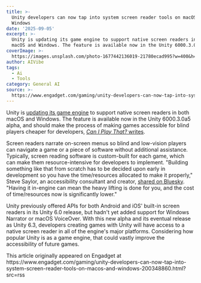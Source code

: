 ```yaml
---
title: >-
  Unity developers can now tap into system screen reader tools on macOS and
  Windows
date: '2025-09-05'
excerpt: >-
  Unity is updating its game engine to support native screen readers in both
  macOS and Windows. The feature is available now in the Unity 6000.3.0a5 alp...
coverImage: >-
  https://images.unsplash.com/photo-1677442136019-21780ecad995?w=400&h=200&fit=crop&auto=format
author: AIVibe
tags:
  - Ai
  - Tools
category: General AI
source: >-
  https://www.engadget.com/gaming/unity-developers-can-now-tap-into-system-screen-reader-tools-on-macos-and-windows-200348860.html?src=rss
---
```

<p>Unity is <a data-i13n="cpos:1;pos:1" href="https://discussions.unity.com/t/native-desktop-screen-reader-support-now-available-in-unity-6-3/1681788"><ins>updating its game engine</ins></a> to support native screen readers in both macOS and Windows. The feature is available now in the Unity 6000.3.0a5 alpha, and should make the process of making games accessible for blind players cheaper for developers, <a data-i13n="cpos:2;pos:1" href="https://caniplaythat.com/2025/09/05/unity-expands-native-screen-reader-support-and-accessibility-api/"><em><ins>Can I Play That?</ins></em><ins> writes</ins></a>.</p>
<p>Screen readers narrate on-screen menus so blind and low-vision players can navigate a game or a piece of software without additional assistance. Typically, screen reading software is custom-built for each game, which can make them resource-intensive for developers to implement. &quot;Building something like that from scratch has to be decided upon early in development so you have the time/resources allocated to make it properly,&quot; Steve Saylor, an accessibility consultant and creator, <a data-i13n="cpos:3;pos:1" href="https://bsky.app/profile/stevesaylor.net/post/3ly3qjd5cdc23"><ins>shared on Bluesky</ins></a>. &quot;Having it in-engine can mean the heavy lifting is done for you, and the cost of time/resources now is significantly lower.&quot;</p>
<span id="end-legacy-contents"></span><p>Unity previously offered APIs for both Android and iOS&#39; built-in screen readers in its Unity 6.0 release, but hadn&#39;t yet added support for Windows Narrator or macOS VoiceOver. With this new alpha and its eventual release as Unity 6.3, developers creating games with Unity will have access to a native screen reader in all of the engine&#39;s major platforms. Considering how popular Unity is as a game engine, that could vastly improve the accessibility of future games.</p>This article originally appeared on Engadget at https://www.engadget.com/gaming/unity-developers-can-now-tap-into-system-screen-reader-tools-on-macos-and-windows-200348860.html?src=rss
